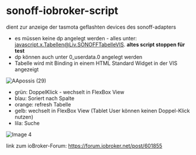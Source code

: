 # sonoff-iobroker-script

dient zur anzeige der tasmota geflashten devices des sonoff-adapters

- es müssen keine dp angelegt werden - alles unter: javascript.x.Tabellen@Liv.SONOFFTabelleVIS. **altes script stoppen für test**
- dp können auch unter 0_userdata.0 angelegt werden
- Tabelle wird mit Binding in einem HTML Standard Widget in der VIS angezeigt

![AApossis (29)](https://user-images.githubusercontent.com/18462890/112440001-12f3dc80-8d4a-11eb-9893-eae7c5218ba1.gif)

- grün: DoppelKlick - wechselt in FlexBox View
- blau: Soriert nach Spalte
- orange: refresh Tabelle
- gelb: wechselt in FlexBox View (Tablet User können keinen Doppel-Klick nutzen)
- lila: Suche 

![Image 4](https://user-images.githubusercontent.com/18462890/112441908-a24dbf80-8d4b-11eb-8f83-3ad122fef7a8.png)


link zum ioBroker-Forum: https://forum.iobroker.net/post/601855

